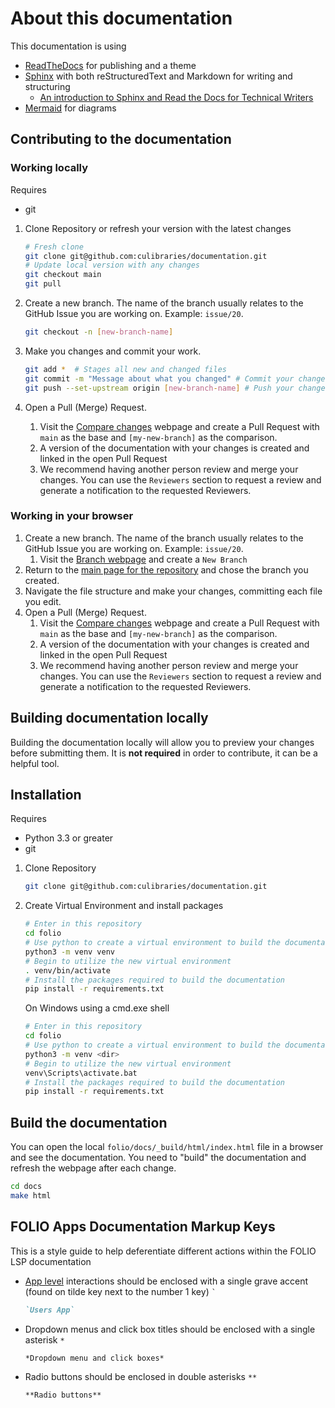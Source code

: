 # About this documentation

This documentation is using

- [ReadTheDocs](https://readthedocs.org/projects/folio-at-cu/) for publishing and a theme
- [Sphinx](https://www.sphinx-doc.org/en/master/index.html) with both reStructuredText and Markdown for writing and structuring
  - [An introduction to Sphinx and Read the Docs for Technical Writers](https://www.ericholscher.com/blog/2016/jul/1/sphinx-and-rtd-for-writers/)
- [Mermaid](https://mermaid-js.github.io/mermaid/#/) for diagrams

## Contributing to the documentation

### Working locally

Requires

- git

1. Clone Repository or refresh your version with the latest changes

    ```sh
    # Fresh clone
    git clone git@github.com:culibraries/documentation.git
    # Update local version with any changes
    git checkout main
    git pull

    ```

1. Create a new branch. The name of the branch usually relates to the GitHub Issue you are working on. Example: `issue/20`.

    ```sh
    git checkout -n [new-branch-name]
    ```

1. Make you changes and commit your work.

    ```sh
    git add *  # Stages all new and changed files
    git commit -m "Message about what you changed" # Commit your changes to the local copy of your branch
    git push --set-upstream origin [new-branch-name] # Push your changes out to GitHub
    ```

1. Open a Pull (Merge) Request.
    1. Visit the [Compare changes](https://github.com/culibraries/folio/compare) webpage and create a Pull Request with `main` as the base and `[my-new-branch]` as the comparison.
    1. A version of the documentation with your changes is created and linked in the open Pull Request
    1. We recommend having another person review and merge your changes. You can use the `Reviewers` section to request a review and generate a notification to the requested Reviewers.

### Working in your browser

1. Create a new branch. The name of the branch usually relates to the GitHub Issue you are working on. Example: `issue/20`.
    1. Visit the [Branch webpage](https://github.com/culibraries/folio/branches) and create a `New Branch`
1. Return to the [main page for the repository](https://github.com/culibraries/folio) and chose the branch you created.
1. Navigate the file structure and make your changes, committing each file you edit.
1. Open a Pull (Merge) Request.
    1. Visit the [Compare changes](https://github.com/culibraries/folio/compare) webpage and create a Pull Request with `main` as the base and `[my-new-branch]` as the comparison.
    1. A version of the documentation with your changes is created and linked in the open Pull Request
    1. We recommend having another person review and merge your changes. You can use the `Reviewers` section to request a review and generate a notification to the requested Reviewers.

## Building documentation locally

Building the documentation locally will allow you to preview your changes before submitting them. It is **not required** in order to contribute, it can be a helpful tool.

## Installation

Requires

- Python 3.3 or greater
- git

1. Clone Repository

    ```sh
    git clone git@github.com:culibraries/documentation.git
    ```

2. Create Virtual Environment and install packages

    ```sh
    # Enter in this repository
    cd folio
    # Use python to create a virtual environment to build the documentation
    python3 -m venv venv
    # Begin to utilize the new virtual environment
    . venv/bin/activate
    # Install the packages required to build the documentation
    pip install -r requirements.txt
    ```

    On Windows using a cmd.exe shell

    ```sh
    # Enter in this repository
    cd folio
    # Use python to create a virtual environment to build the documentation
    python3 -m venv <dir>
    # Begin to utilize the new virtual environment
    venv\Scripts\activate.bat
    # Install the packages required to build the documentation
    pip install -r requirements.txt
    ```

## Build the documentation

You can open the local `folio/docs/_build/html/index.html` file in a browser and see the documentation. You need to "build" the documentation and refresh the webpage after each change.

```sh
cd docs
make html
```

## FOLIO Apps Documentation Markup Keys

This is a style guide to help deferentiate different actions within the FOLIO LSP documentation

- [App level](/apps/index) interactions should be enclosed with a single grave accent (found on tilde key next to the number 1 key) `` ` ``

    ```md
    `Users App`
    ```

- Dropdown menus and click box titles should be enclosed with a single asterisk `*`

    ```md
    *Dropdown menu and click boxes*
    ```

- Radio buttons should be enclosed in double asterisks `**`

    ```md
    **Radio buttons**
    ```
